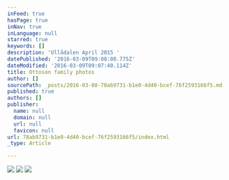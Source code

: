 ```yaml
---
inFeed: true
hasPage: true
inNav: true
inLanguage: null
starred: true
keywords: []
description: 'Ullådalen April 2015 '
datePublished: '2016-03-09T09:08:00.775Z'
dateModified: '2016-03-09T09:07:40.114Z'
title: Ottoson family photos
author: []
sourcePath: _posts/2016-03-08-78ab9731-b1e0-4d40-bcef-76f2593166f5.md
published: true
authors: []
publisher:
  name: null
  domain: null
  url: null
  favicon: null
url: 78ab9731-b1e0-4d40-bcef-76f2593166f5/index.html
_type: Article

---
```

![](https://the-grid-user-content.s3-us-west-2.amazonaws.com/e9fecb2a-81b6-41eb-bd98-c02b4e4f42ab.jpg)
![](https://the-grid-user-content.s3-us-west-2.amazonaws.com/50ab1239-c3fe-43ea-a1f5-42791f0c8dea.jpg)
![](https://the-grid-user-content.s3-us-west-2.amazonaws.com/8501083b-2740-49b4-a3fe-0d8d564798d1.jpg)